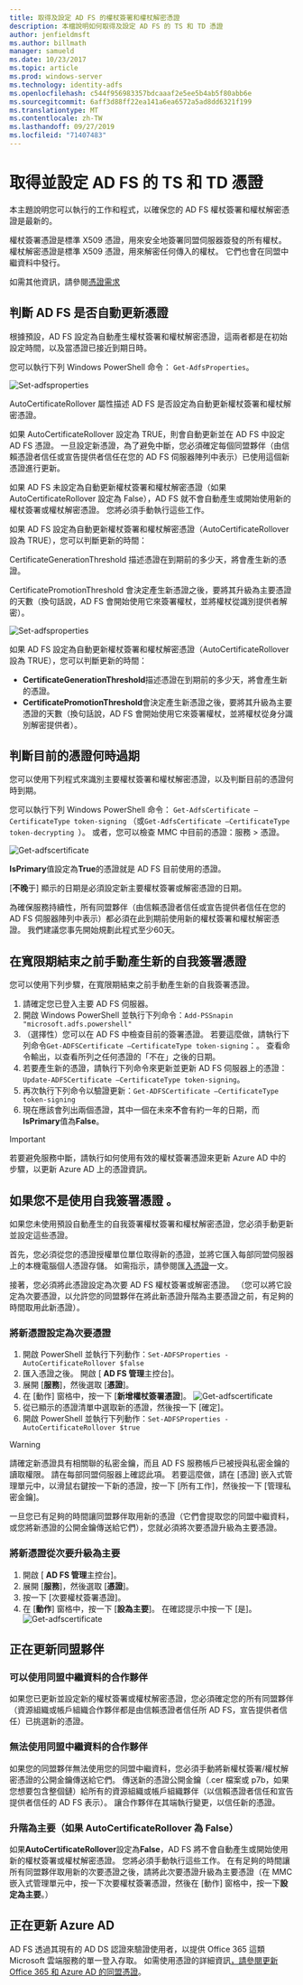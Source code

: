 ```yaml
---
title: 取得及設定 AD FS 的權杖簽署和權杖解密憑證
description: 本檔說明如何取得及設定 AD FS 的 TS 和 TD 憑證
author: jenfieldmsft
ms.author: billmath
manager: samueld
ms.date: 10/23/2017
ms.topic: article
ms.prod: windows-server
ms.technology: identity-adfs
ms.openlocfilehash: c544f956983357bdcaaaf2e5ee5b4ab5f80abb6e
ms.sourcegitcommit: 6aff3d88ff22ea141a6ea6572a5ad8dd6321f199
ms.translationtype: MT
ms.contentlocale: zh-TW
ms.lasthandoff: 09/27/2019
ms.locfileid: "71407483"
---
```

# <a name="obtain-and-configure-ts-and-td-certificates-for-ad-fs"></a>取得並設定 AD FS 的 TS 和 TD 憑證

本主題說明您可以執行的工作和程式，以確保您的 AD FS 權杖簽署和權杖解密憑證是最新的。

權杖簽署憑證是標準 X509 憑證，用來安全地簽署同盟伺服器簽發的所有權杖。 權杖解密憑證是標準 X509 憑證，用來解密任何傳入的權杖。 它們也會在同盟中繼資料中發行。

如需其他資訊，請參閱[憑證需求](../design/ad-fs-requirements.md#BKMK_1)

## <a name="determine-whether-ad-fs-renews-the-certificates-automatically"></a>判斷 AD FS 是否自動更新憑證
根據預設，AD FS 設定為自動產生權杖簽署和權杖解密憑證，這兩者都是在初始設定時間，以及當憑證已接近到期日時。

您可以執行下列 Windows PowerShell 命令： `Get-AdfsProperties`。
  
  ![Set-adfsproperties](media/configure-TS-TD-certs-ad-fs/ts1.png)
  
AutoCertificateRollover 屬性描述 AD FS 是否設定為自動更新權杖簽署和權杖解密憑證。

如果 AutoCertificateRollover 設定為 TRUE，則會自動更新並在 AD FS 中設定 AD FS 憑證。 一旦設定新憑證，為了避免中斷，您必須確定每個同盟夥伴（由信賴憑證者信任或宣告提供者信任在您的 AD FS 伺服器陣列中表示）已使用這個新憑證進行更新。
    
如果 AD FS 未設定為自動更新權杖簽署和權杖解密憑證（如果 AutoCertificateRollover 設定為 False），AD FS 就不會自動產生或開始使用新的權杖簽署或權杖解密憑證。 您將必須手動執行這些工作。
    
如果 AD FS 設定為自動更新權杖簽署和權杖解密憑證（AutoCertificateRollover 設為 TRUE），您可以判斷更新的時間：

CertificateGenerationThreshold 描述憑證在到期前的多少天，將會產生新的憑證。

CertificatePromotionThreshold 會決定產生新憑證之後，要將其升級為主要憑證的天數（換句話說，AD FS 會開始使用它來簽署權杖，並將權杖從識別提供者解密）。

![Set-adfsproperties](media/configure-TS-TD-certs-ad-fs/ts2.png)
  
如果 AD FS 設定為自動更新權杖簽署和權杖解密憑證（AutoCertificateRollover 設為 TRUE），您可以判斷更新的時間：

 - **CertificateGenerationThreshold**描述憑證在到期前的多少天，將會產生新的憑證。
 - **CertificatePromotionThreshold**會決定產生新憑證之後，要將其升級為主要憑證的天數（換句話說，AD FS 會開始使用它來簽署權杖，並將權杖從身分識別解密提供者）。

## <a name="determine-when-the-current-certificates-expire"></a>判斷目前的憑證何時過期
您可以使用下列程式來識別主要權杖簽署和權杖解密憑證，以及判斷目前的憑證何時到期。

您可以執行下列 Windows PowerShell 命令： `Get-AdfsCertificate –CertificateType token-signing` （或`Get-AdfsCertificate –CertificateType token-decrypting `）。 或者，您可以檢查 MMC 中目前的憑證：服務 > 憑證。

![Get-adfscertificate](media/configure-TS-TD-certs-ad-fs/ts3.png)

**IsPrimary**值設定為**True**的憑證就是 AD FS 目前使用的憑證。

[**不晚**于] 顯示的日期是必須設定新主要權杖簽署或解密憑證的日期。

為確保服務持續性，所有同盟夥伴（由信賴憑證者信任或宣告提供者信任在您的 AD FS 伺服器陣列中表示）都必須在此到期前使用新的權杖簽署和權杖解密憑證。 我們建議您事先開始規劃此程式至少60天。

## <a name="generating-a-new-self-signed-certificate-manually-prior-to-the-end-of-the-grace-period"></a>在寬限期結束之前手動產生新的自我簽署憑證
您可以使用下列步驟，在寬限期結束之前手動產生新的自我簽署憑證。

1. 請確定您已登入主要 AD FS 伺服器。
2. 開啟 Windows PowerShell 並執行下列命令：`Add-PSSnapin "microsoft.adfs.powershell"`
3. （選擇性）您可以在 AD FS 中檢查目前的簽署憑證。 若要這麼做，請執行下列命令`Get-ADFSCertificate –CertificateType token-signing`：。 查看命令輸出，以查看所列之任何憑證的「不在」之後的日期。
4. 若要產生新的憑證，請執行下列命令來更新並更新 AD FS 伺服器上的憑證： `Update-ADFSCertificate –CertificateType token-signing`。
5. 再次執行下列命令以驗證更新：`Get-ADFSCertificate –CertificateType token-signing`
6. 現在應該會列出兩個憑證，其中一個在未來**不**會有約一年的日期，而**IsPrimary**值為**False**。

>[!IMPORTANT]
>若要避免服務中斷，請執行如何使用有效的權杖簽署憑證來更新 Azure AD 中的步驟，以更新 Azure AD 上的憑證資訊。

## <a name="if-youre-not-using-self-signed-certificates"></a>如果您不是使用自我簽署憑證 。
如果您未使用預設自動產生的自我簽署權杖簽署和權杖解密憑證，您必須手動更新並設定這些憑證。

首先，您必須從您的憑證授權單位單位取得新的憑證，並將它匯入每部同盟伺服器上的本機電腦個人憑證存儲。 如需指示，請參閱匯[入憑證](https://technet.microsoft.com/library/cc754489.aspx)一文。

接著，您必須將此憑證設定為次要 AD FS 權杖簽署或解密憑證。 （您可以將它設定為次要憑證，以允許您的同盟夥伴在將此新憑證升階為主要憑證之前，有足夠的時間取用此新憑證）。

### <a name="to-configure-a-new-certificate-as-a-secondary-certificate"></a>將新憑證設定為次要憑證
1. 開啟 PowerShell 並執行下列動作：`Set-ADFSProperties -AutoCertificateRollover $false`
2. 匯入憑證之後。 開啟 [ **AD FS 管理**主控台]。
3. 展開 [**服務**]，然後選取 [**憑證**]。
4. 在 [動作] 窗格中，按一下 [**新增權杖簽署憑證**]。
![Get-adfscertificate](media/configure-TS-TD-certs-ad-fs/ts4.png)</br>
5. 從已顯示的憑證清單中選取新的憑證，然後按一下 [確定]。
6.  開啟 PowerShell 並執行下列動作：`Set-ADFSProperties -AutoCertificateRollover $true`

>[!WARNING]
>請確定新憑證具有相關聯的私密金鑰，而且 AD FS 服務帳戶已被授與私密金鑰的讀取權限。 請在每部同盟伺服器上確認此項。 若要這麼做，請在 [憑證] 嵌入式管理單元中，以滑鼠右鍵按一下新的憑證，按一下 [所有工作]，然後按一下 [管理私密金鑰]。

一旦您已有足夠的時間讓同盟夥伴取用新的憑證（它們會提取您的同盟中繼資料，或您將新憑證的公開金鑰傳送給它們），您就必須將次要憑證升級為主要憑證。

### <a name="to-promote-the-new-certificate-from-secondary-to-primary"></a>將新憑證從次要升級為主要

1. 開啟 [ **AD FS 管理**主控台]。
2. 展開 [**服務**]，然後選取 [**憑證**]。
3. 按一下 [次要權杖簽署憑證]。
4. 在 [**動作**] 窗格中，按一下 [**設為主要**]。 在確認提示中按一下 [是]。
![Get-adfscertificate](media/configure-TS-TD-certs-ad-fs/ts5.png)</br>


## <a name="updating-federation-partners"></a>正在更新同盟夥伴

### <a name="partners-who-can-consume-federation-metadata"></a>可以使用同盟中繼資料的合作夥伴
如果您已更新並設定新的權杖簽署或權杖解密憑證，您必須確定您的所有同盟夥伴（資源組織或帳戶組織合作夥伴都是由信賴憑證者信任所 AD FS，宣告提供者信任）已挑選新的憑證。

### <a name="partners-who-can-not-consume-federation-metadata"></a>無法使用同盟中繼資料的合作夥伴
如果您的同盟夥伴無法使用您的同盟中繼資料，您必須手動將新權杖簽署/權杖解密憑證的公開金鑰傳送給它們。 傳送新的憑證公開金鑰（.cer 檔案或 p7b，如果您想要包含整個鏈）給所有的資源組織或帳戶組織夥伴（以信賴憑證者信任和宣告提供者信任的 AD FS 表示）。 讓合作夥伴在其端執行變更，以信任新的憑證。

### <a name="promote-to-primary-if-autocertificaterollover-is-false"></a>升階為主要（如果 AutoCertificateRollover 為 False）
如果**AutoCertificateRollover**設定為**False**，AD FS 將不會自動產生或開始使用新的權杖簽署或權杖解密憑證。 您將必須手動執行這些工作。
在有足夠的時間讓所有同盟夥伴取用新的次要憑證之後，請將此次要憑證升級為主要憑證（在 MMC 嵌入式管理單元中，按一下次要權杖簽署憑證，然後在 [動作] 窗格中，按一下**設定為主要**。）

## <a name="updating-azure-ad"></a>正在更新 Azure AD
AD FS 透過其現有的 AD DS 認證來驗證使用者，以提供 Office 365 這類 Microsoft 雲端服務的單一登入存取。  如需使用憑證的詳細資訊[，請參閱更新 Office 365 和 Azure AD 的同盟憑證](https://docs.microsoft.com/azure/active-directory/connect/active-directory-aadconnect-o365-certs)。